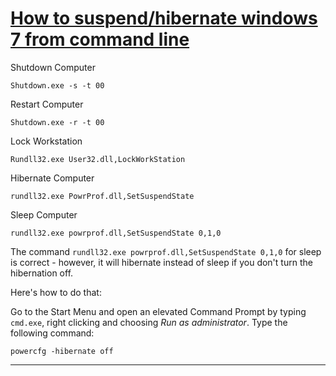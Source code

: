 # [How to suspend/hibernate windows 7 from command line](http://superuser.com/questions/42124/how-can-i-put-the-computer-to-sleep-from-command-prompt-run-menu)


Shutdown Computer


    Shutdown.exe -s -t 00


Restart Computer


    Shutdown.exe -r -t 00


Lock Workstation


    Rundll32.exe User32.dll,LockWorkStation


Hibernate Computer


    rundll32.exe PowrProf.dll,SetSuspendState


Sleep Computer


    rundll32.exe powrprof.dll,SetSuspendState 0,1,0

The command `rundll32.exe powrprof.dll,SetSuspendState 0,1,0` for sleep is correct - however, it will hibernate instead of sleep if you don't turn the hibernation off.

Here's how to do that:

Go to the Start Menu and open an elevated Command Prompt by typing `cmd.exe`, right clicking and choosing _Run as administrator_. Type the following command:


    powercfg -hibernate off

---
